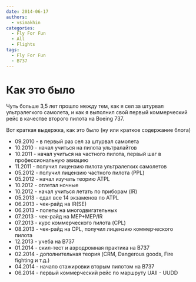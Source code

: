 ```yaml
---
date: 2014-06-17
authors:
  - vsimakhin
categories:
  - Fly For Fun
  - All
  - Flights
tags:
  - Fly For Fun
  - B737
---
```


# Как это было

Чуть больше 3,5 лет прошло между тем, как я сел за штурвал ультралегкого самолета, и как я выполнил свой первый коммерческий рейс в качестве второго пилота на Boeing 737.

Вот краткая выдержка, как это было (ну или краткое содержание блога)

* 09.2010 - в первый раз сел за штурвал самолета 
* 10.2010 - начал учиться на пилота ультралайтов 
* 10.2011 - начал учиться на частного пилота, первый шаг в профессиональную авиацию 
* 11.2011 - получил лицензию пилота ультралегких самолетов 
* 05.2012 - получил лицензию частного пилота (PPL) 
* 05.2012 - начал изучать теорию ATPL 
* 10.2012 - отлетал ночные 
* 10.2012 - начал учиться летать по приборам (IR) 
* 05.2013 - сдал все 14 экзаменов по ATPL 
* 06.2013 - чек-райд на IR(SE) 
* 06.2013 - полеты на многодвигательных 
* 07.2013 - чек-райд на MEP+MEP/IR 
* 07.2013 - курс коммерческого пилота (CPL) 
* 08.2013 - чек-райд на CPL, получил лицензию коммерческого пилота 
* 12.2013 - учеба на B737 
* 01.2014 - скил-тест и аэродромная практика на B737 
* 02.2014 - дополнительная теория (CRM, Dangerous goods, Fire fighting и т.д.) 
* 04.2014 - начало стажировки вторым пилотом на B737 
* 06.2014 - первый коммерческий рейс по маршруту UAII - UUDD 